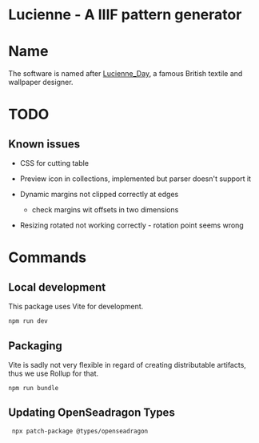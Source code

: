 # Lucienne - A IIIF pattern generator

# Name

The software is named after [Lucienne_Day](https://en.wikipedia.org/wiki/Lucienne_Day), a famous British textile and wallpaper designer.

# TODO

## Known issues

- CSS for cutting table
- Preview icon in collections, implemented but parser doesn't support it

- Dynamic margins not clipped correctly at edges
  - check margins wit offsets in two dimensions
- Resizing rotated not working correctly - rotation point seems wrong

# Commands

## Local development

This package uses Vite for development.

```
npm run dev
```

## Packaging

Vite is sadly not very flexible in regard of creating distributable artifacts, thus we use Rollup for that.

```
npm run bundle
```

## Updating OpenSeadragon Types

```
 npx patch-package @types/openseadragon
```
